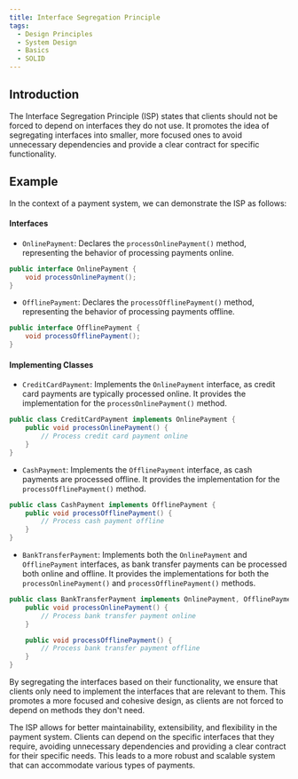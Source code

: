 ```yaml
---
title: Interface Segregation Principle
tags:
  - Design Principles
  - System Design
  - Basics
  - SOLID
---
```


## Introduction

The Interface Segregation Principle (ISP) states that clients should not be forced to depend on interfaces they do not use. It promotes the idea of segregating interfaces into smaller, more focused ones to avoid unnecessary dependencies and provide a clear contract for specific functionality.

## Example

In the context of a payment system, we can demonstrate the ISP as follows:

#### Interfaces

- `OnlinePayment`: Declares the `processOnlinePayment()` method, representing the behavior of processing payments online.

```java
public interface OnlinePayment {
    void processOnlinePayment();
}
```

- `OfflinePayment`: Declares the `processOfflinePayment()` method, representing the behavior of processing payments offline.

```java
public interface OfflinePayment {
    void processOfflinePayment();
}
```

#### Implementing Classes

- `CreditCardPayment`: Implements the `OnlinePayment` interface, as credit card payments are typically processed online. It provides the implementation for the `processOnlinePayment()` method.

```java
public class CreditCardPayment implements OnlinePayment {
    public void processOnlinePayment() {
        // Process credit card payment online
    }
}
```

- `CashPayment`: Implements the `OfflinePayment` interface, as cash payments are processed offline. It provides the implementation for the `processOfflinePayment()` method.

```java
public class CashPayment implements OfflinePayment {
    public void processOfflinePayment() {
        // Process cash payment offline
    }
}
```

- `BankTransferPayment`: Implements both the `OnlinePayment` and `OfflinePayment` interfaces, as bank transfer payments can be processed both online and offline. It provides the implementations for both the `processOnlinePayment()` and `processOfflinePayment()` methods.

```java
public class BankTransferPayment implements OnlinePayment, OfflinePayment {
    public void processOnlinePayment() {
        // Process bank transfer payment online
    }

    public void processOfflinePayment() {
        // Process bank transfer payment offline
    }
}
```

By segregating the interfaces based on their functionality, we ensure that clients only need to implement the interfaces that are relevant to them. This promotes a more focused and cohesive design, as clients are not forced to depend on methods they don't need.

The ISP allows for better maintainability, extensibility, and flexibility in the payment system. Clients can depend on the specific interfaces that they require, avoiding unnecessary dependencies and providing a clear contract for their specific needs. This leads to a more robust and scalable system that can accommodate various types of payments.
